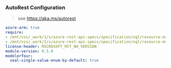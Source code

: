 ### AutoRest Configuration

> see https://aka.ms/autorest

``` yaml
azure-arm: true
require:
- /mnt/vss/_work/1/s/azure-rest-api-specs/specification/sql/resource-manager/readme.md
- /mnt/vss/_work/1/s/azure-rest-api-specs/specification/sql/resource-manager/readme.go.md
license-header: MICROSOFT_MIT_NO_VERSION
module-version: 0.5.0
modelerfour:
  seal-single-value-enum-by-default: true
```